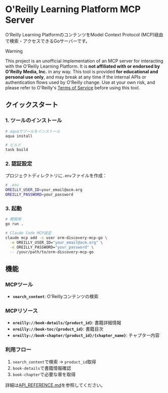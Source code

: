 # O'Reilly Learning Platform MCP Server

O'Reilly Learning PlatformのコンテンツをModel Context Protocol (MCP)経由で検索・アクセスできるGoサーバーです。

> [!WARNING]
> This project is an unofficial implementation of an MCP server for interacting with the O'Reilly Learning Platform.
> It is **not affiliated with or endorsed by O'Reilly Media, Inc.** in any way.
> This tool is provided **for educational and personal use only**, and may break at any time if the internal APIs or authentication flows used by O'Reilly change.
> Use at your own risk, and please refer to O'Reilly's [Terms of Service](https://www.oreilly.com/terms/) before using this tool.

## クイックスタート

### 1. ツールのインストール

```bash
# aquaでツールをインストール
aqua install

# ビルド
task build
```

### 2. 認証設定

プロジェクトディレクトリに`.env`ファイルを作成：

```bash
# .env
OREILLY_USER_ID=your_email@acm.org
OREILLY_PASSWORD=your_password
```

### 3. 起動

```bash
# 開発用
go run .

# Claude Code MCP設定
claude mcp add -s user orm-discovery-mcp-go \
  -e OREILLY_USER_ID="your_email@acm.org" \
  -e OREILLY_PASSWORD="your_password" \
  -- /your/path/to/orm-discovery-mcp-go
```

## 機能

### MCPツール
- **`search_content`**: O'Reillyコンテンツの検索

### MCPリソース
- **`oreilly://book-details/{product_id}`**: 書籍詳細情報
- **`oreilly://book-toc/{product_id}`**: 書籍目次
- **`oreilly://book-chapter/{product_id}/{chapter_name}`**: チャプター内容

### 利用フロー
1. `search_content`で検索 → `product_id`取得
2. `book-details`で書籍情報確認
3. `book-chapter`で必要な章を取得

詳細は[API_REFERENCE.md](API_REFERENCE.md)を参照してください。
